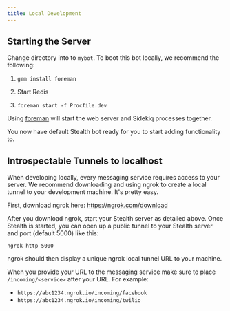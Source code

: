 ```yaml
---
title: Local Development
---
```

## Starting the Server

Change directory into to `mybot`. To boot this bot locally, we recommend the following:

1. `gem install foreman`

2. Start Redis

3. `foreman start -f Procfile.dev`

Using [foreman](https://github.com/ddollar/foreman) will start the web server and Sidekiq processes together.

You now have default Stealth bot ready for you to start adding functionality to.

## Introspectable Tunnels to localhost

When developing locally, every messaging service requires access to your server. We recommend downloading and using ngrok to create a local tunnel to your development machine. It's pretty easy.

First, download ngrok here: https://ngrok.com/download

After you download ngrok, start your Stealth server as detailed above. Once Stealth is started, you can open up a public tunnel to your Stealth server and port (default 5000) like this:

`ngrok http 5000`

ngrok should then display a unique ngrok local tunnel URL to your machine.

When you provide your URL to the messaging service make sure to place `/incoming/<service>` after your URL. For example:

 * `https://abc1234.ngrok.io/incoming/facebook`
 * `https://abc1234.ngrok.io/incoming/twilio`
